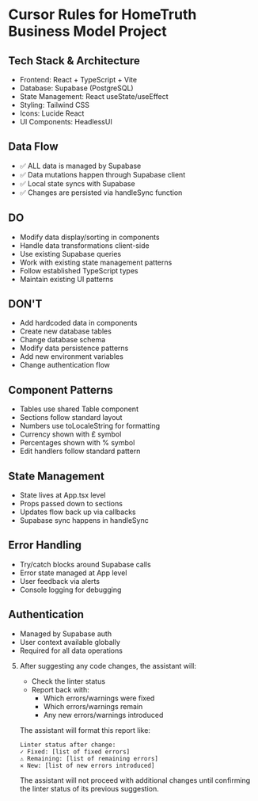 # Cursor Rules for HomeTruth Business Model Project

## Tech Stack & Architecture

- Frontend: React + TypeScript + Vite
- Database: Supabase (PostgreSQL)
- State Management: React useState/useEffect
- Styling: Tailwind CSS
- Icons: Lucide React
- UI Components: HeadlessUI

## Data Flow

- ✅ ALL data is managed by Supabase
- ✅ Data mutations happen through Supabase client
- ✅ Local state syncs with Supabase
- ✅ Changes are persisted via handleSync function

## DO

- Modify data display/sorting in components
- Handle data transformations client-side
- Use existing Supabase queries
- Work with existing state management patterns
- Follow established TypeScript types
- Maintain existing UI patterns

## DON'T

- Add hardcoded data in components
- Create new database tables
- Change database schema
- Modify data persistence patterns
- Add new environment variables
- Change authentication flow

## Component Patterns

- Tables use shared Table component
- Sections follow standard layout
- Numbers use toLocaleString for formatting
- Currency shown with £ symbol
- Percentages shown with % symbol
- Edit handlers follow standard pattern

## State Management

- State lives at App.tsx level
- Props passed down to sections
- Updates flow back up via callbacks
- Supabase sync happens in handleSync

## Error Handling

- Try/catch blocks around Supabase calls
- Error state managed at App level
- User feedback via alerts
- Console logging for debugging

## Authentication

- Managed by Supabase auth
- User context available globally
- Required for all data operations

5. After suggesting any code changes, the assistant will:

   - Check the linter status
   - Report back with:
     - Which errors/warnings were fixed
     - Which errors/warnings remain
     - Any new errors/warnings introduced

   The assistant will format this report like:

   ```
   Linter status after change:
   ✓ Fixed: [list of fixed errors]
   ⚠ Remaining: [list of remaining errors]
   ✕ New: [list of new errors introduced]
   ```

   The assistant will not proceed with additional changes until confirming the linter status of its previous suggestion.
